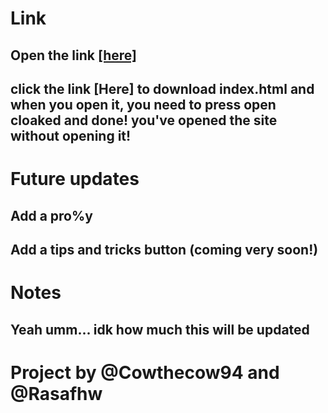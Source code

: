 <h1>Link</h1>
<h2>Open the link <a href="https://cowthecow94.github.io">[here]</a></h2>
<h2>click the link <a download="/index.html">[Here]</a> to download index.html and when you open it, you need to press open cloaked and done! you've opened the site without opening it!</h2>
<h1>Future updates</h1>
<h2>Add a pro%y</h2>
<h2>Add a tips and tricks button (coming very soon!)</h2>
<h1>Notes</h1>
<h2>Yeah umm... idk how much this will be updated</h3>
<h1>Project by @Cowthecow94 and @Rasafhw</h1>
